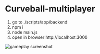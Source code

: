 # Curveball-multiplayer

1. go to ./scripts/app/backend
2. npm i
3. node main.js
4. open in browser http://localhost:3000


![gameplay screenshot](http://i.piccy.info/i9/d2b2ca620440ae6559cd8c0b56c1f829/1472695971/55187/1065922/Capture123.jpg)
